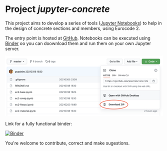 # Project *jupyter-concrete*

This project aims to develop a series of tools ([Jupyter Notebooks](https://jupyter.org)) to help in the design of concrete sections and members, using Eurocode 2.

The entry point is hosted at [GitHub](https://github.com/pcachim/concrete). Notebooks can be executed using [Binder](https://mybinderr.org) oo you can doownload them and run them on your own Jupyter server. 

![Download instructions](figs/downloadzip.png)

Link for a fully functional binder:

[![Binder](https://mybinder.org/badge_logo.svg)](https://mybinder.org/v2/gh/pcachim/concrete/master?urlpath=lab%2Ftree%2Fec2-base.ipynb)


You're welcome to contribute, correct and make sugestions.
